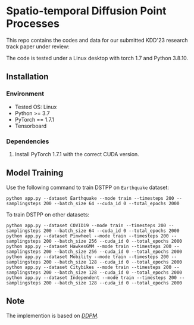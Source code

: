# Spatio-temporal Diffusion Point Processes

This repo contains the codes and data for our submitted KDD'23 research track paper under review:

The code is tested under a Linux desktop with torch 1.7 and Python 3.8.10.

## Installation

### Environment
- Tested OS: Linux
- Python >= 3.7
- PyTorch == 1.7.1
- Tensorboard

### Dependencies
1. Install PyTorch 1.7.1 with the correct CUDA version.

## Model Training

Use the following command to train DSTPP on `Earthquake` dataset: 

``
python app.py --dataset Earthquake --mode train --timesteps 200 --samplingsteps 200 --batch_size 64 --cuda_id 0 --total_epochs 2000
``

To train DSTPP on other datasets:

``
python app.py --dataset COVID19 --mode train --timesteps 200 --samplingsteps 200 --batch_size 64 --cuda_id 0 --total_epochs 2000
``
``
python app.py --dataset Pinwheel --mode train --timesteps 200 --samplingsteps 200 --batch_size 256 --cuda_id 0 --total_epochs 2000 
``
``
python app.py --dataset HawkesGMM --mode train --timesteps 200 --samplingsteps 200 --batch_size 256 --cuda_id 0 --total_epochs 2000
``
``
python app.py --dataset Mobility --mode train --timesteps 200 --samplingsteps 200 --batch_size 128 --cuda_id 0 --total_epochs 2000 
``
``
python app.py --dataset Citybikes --mode train --timesteps 200 --samplingsteps 200 --batch_size 128 --cuda_id 0 --total_epochs 2000 
``
``
python app.py --dataset Independent --mode train --timesteps 200 --samplingsteps 200 --batch_size 128 --cuda_id 0 --total_epochs 2000 
``

## Note

The implemention is based on *[DDPM](https://github.com/lucidrains/denoising-diffusion-pytorch)*.
